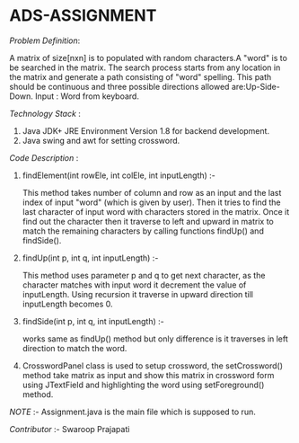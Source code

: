 # ADS-ASSIGNMENT

*Problem Definition*:

A matrix of size[nxn] is to populated with random characters.A "word" is to be searched in the matrix. The search process starts from any location in the matrix and generate a path consisting of "word" spelling. This path should be continuous and three possible directions
allowed are:Up-Side-Down.
Input : Word from keyboard.

*Technology Stack* :   
    
1) Java JDK+ JRE Environment Version 1.8 for backend development.
2) Java swing and awt for setting crossword.

*Code Description* :
 
 1) findElement(int rowEle, int colEle, int inputLength) :-
    
    This method takes number of column and row as an input and the last index of input "word" (which is given by user). Then it tries to 
    find the last character of input word with characters stored in the matrix. Once it find out the character then it traverse to left and     upward in matrix to match the remaining characters by calling functions findUp() and findSide().
    
 2) findUp(int p, int q, int inputLength) :-
    
    This method uses parameter p and q to get next character, as the character matches with input word it decrement the value of               inputLength. Using recursion it traverse in upward direction till inputLength becomes 0.
 
 3) findSide(int p, int q, int inputLength) :-
    
    works same as findUp() method but only difference is it traverses in left direction to match the word.
    
 4) CrosswordPanel class is used to setup crossword, the setCrossword() method take matrix as input and show this matrix in crossword form
    using JTextField and highlighting the word using setForeground() method.
    
 *NOTE* :- Assignment.java is the main file which is supposed to run.   
    
*Contributor* :-
 Swaroop Prajapati
